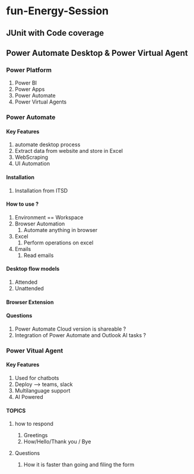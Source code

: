 # fun-Energy-Session
## JUnit with Code coverage
## Power Automate Desktop & Power Virtual Agent
### Power Platform
1. Power BI
2. Power Apps
3. Power Automate
4. Power Virtual Agents


### Power Automate
#### Key Features
1. automate desktop process
2. Extract data from website and store in Excel
3. WebScraping
4. UI Automation

#### Installation
1. Installation from ITSD

#### How to use ?
1. Environment == Workspace
2. Browser Automation
	1. Automate anything in browser
3. Excel
	1. Perform operations on excel
1. Emails 
	1. Read emails 

#### Desktop flow models
1. Attended
2. Unattended

#### Browser Extension

#### Questions
1. Power Automate Cloud version is shareable ?
2. Integration of Power Automate and Outlook AI tasks ?


### Power Vitual Agent
#### Key Features
1. Used for chatbots
2. Deploy --> teams, slack 
3. Multilanguage support
4. AI Powered

#### TOPICS
1. how to respond
	1. Greetings
	2. How/Hello/Thank you / Bye
	
2. Questions
	1. How it is faster than going and filing the form